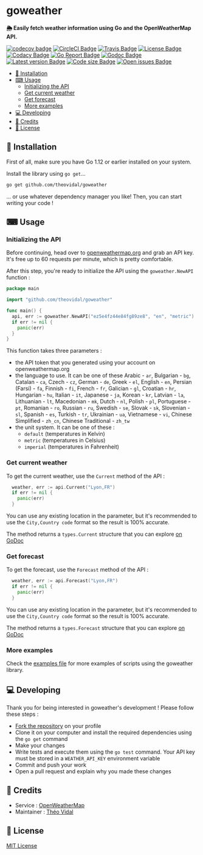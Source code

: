 # goweather

**🌦 Easily fetch weather information using Go and the OpenWeatherMap API.**

[![codecov badge](https://codecov.io/gh/theovidal/goweather/branch/master/graph/badge.svg)](https://codecov.io/gh/theovidal/goweather)
[![CircleCI Badge](https://circleci.com/gh/theovidal/goweather.svg?style=svg)](https://circleci.com/gh/theovidal/goweather)
[![Travis Badge](https://travis-ci.org/theovidal/goweather.svg?branch=master)](https://travis-ci.org/theovidal/goweather)
[![License Badge](https://img.shields.io/github/license/theovidal/goweather)](./LICENSE)
[![Codacy Badge](https://api.codacy.com/project/badge/Grade/4be91f3c0fae4c02ade3d0e96c5d6149)](https://app.codacy.com/app/theovidal/goweather?utm_source=github.com&utm_medium=referral&utm_content=theovidal/goweather&utm_campaign=Badge_Grade_Dashboard)
[![Go Report Badge](https://goreportcard.com/badge/github.com/theovidal/goweather)](https://goreportcard.com/report/github.com/theovidal/goweather)
[![Godoc Badge](https://godoc.org/github.com/theovidal/goweather?status.svg)](https://godoc.org/github.com/theovidal/goweather)
[![Latest version Badge](https://img.shields.io/github/v/tag/exybore/goweather?sort=semver)](https://github.com/theovidal/goweather/releases)
[![Code size Badge](https://img.shields.io/github/languages/code-size/theovidal/goweather)](https://github.com/theovidal/goweather)
[![Open issues Badge](https://img.shields.io/github/issues/theovidal/goweather)](https://github.com/theovidal/goweather/issues)

- [🔧 Installation](#-installation)
- [⌨ Usage](#-usage)
  - [Initializing the API](#initializing-the-api)
  - [Get current weather](#get-current-weather)
  - [Get forecast](#get-forecast)
  - [More examples](#more-examples)
- [💻 Developing](#-developing)
- [📜 Credits](#-credits)
- [🔐 License](#-license)

## 🔧 Installation

First of all, make sure you have Go 1.12 or earlier installed on your system.

Install the library using `go get`...

```bash
go get github.com/theovidal/goweather
```

... or use whatever dependency manager you like! Then, you can start writing your code !

## ⌨ Usage

### Initializing the API

Before continuing, head over to [openweathermap.org](https://openweathermap.org) and grab an API key. It's free up to 60 requests per minute, which is pretty comfortable.

After this step, you're ready to initialize the API using the `goweather.NewAPI` function :

```go
package main

import "github.com/theovidal/goweather"

func main() {
  api, err := goweather.NewAPI("ez5e4fz44e84fg89ze8", "en", "metric")
  if err != nil {
    panic(err)
  }
}
```

This function takes three parameters :

- the API token that you generated using your account on openweathermap.org
- the language to use. It can be one of these Arabic - `ar`, Bulgarian - `bg`, Catalan - `ca`, Czech - `cz`, German - `de`, Greek - `el`, English - `en`, Persian (Farsi) - `fa`, Finnish - `fi`, French - `fr`, Galician - `gl`, Croatian - `hr`, Hungarian - `hu`, Italian - `it`, Japanese - `ja`, Korean - `kr`, Latvian - `la`, Lithuanian - `lt`, Macedonian - `mk`, Dutch - `nl`, Polish - `pl`, Portuguese - `pt`, Romanian - `ro`, Russian - `ru`, Swedish - `se`, Slovak - `sk`, Slovenian - `sl`, Spanish - `es`, Turkish - `tr`, Ukrainian - `ua`, Vietnamese - `vi`, Chinese Simplified - `zh_cn`, Chinese Traditional - `zh_tw`
- the unit system. It can be one of these :
  - `default` (temperatures in Kelvin)
  - `metric` (temperatures in Celsius)
  - `imperial` (temperatures in Fahrenheit)

### Get current weather

To get the current weather, use the `Current` method of the API :

```go
  weather, err := api.Current("Lyon,FR")
  if err != nil {
    panic(err)
  }
```

You can use any existing location in the parameter, but it's recommended to use the `City,Country code` format so the result is 100% accurate.

The method returns a `types.Current` structure that you can explore [on GoDoc](https://godoc.org/github.com/exybore/goweather/types#Current)

### Get forecast

To get the forecast, use the `Forecast` method of the API :

```go
  weather, err := api.Forecast("Lyon,FR")
  if err != nil {
    panic(err)
  }
```

You can use any existing location in the parameter, but it's recommended to use the `City,Country code` format so the result is 100% accurate.

The method returns a `types.Forecast` structure that you can explore [on GoDoc](https://godoc.org/github.com/exybore/goweather/types#Forecast)

### More examples

Check the [examples file](examples_test.go) for more examples of scripts using the goweather library.

## 💻 Developing

Thank you for being interested in goweather's development ! Please follow these steps :

- [Fork the repository](https://github.com/exybore/goweather/fork) on your profile
- Clone it on your computer and install the required dependencies using the `go get` command
- Make your changes
- Write tests and execute them using the `go test` command. Your API key must be stored in a `WEATHER_API_KEY` environment variable
- Commit and push your work
- Open a pull request and explain why you made these changes

## 📜 Credits

- Service : [OpenWeatherMap](https://openweathermap.org)
- Maintainer : [Théo Vidal](https://github.com/theovidal)

## 🔐 License

[MIT License](./LICENSE)
